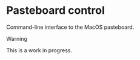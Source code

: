 # Pasteboard control

Command-line interface to the MacOS pasteboard.

> [!WARNING]
> This is a work in progress.
